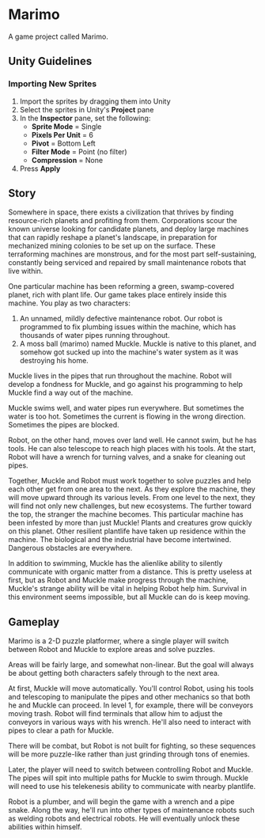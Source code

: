 # Marimo
A game project called Marimo.

## Unity Guidelines
### Importing New Sprites
1. Import the sprites by dragging them into Unity
2. Select the sprites in Unity's **Project** pane
3. In the **Inspector** pane, set the following:
    * **Sprite Mode** = Single
    * **Pixels Per Unit** = 6
    * **Pivot** = Bottom Left
    * **Filter Mode** = Point (no filter)
    * **Compression** = None
4. Press **Apply**

## Story
Somewhere in space, there exists a civilization that thrives by finding resource-rich planets and profiting from them. Corporations scour the known universe looking for candidate planets, and deploy large machines that can rapidly reshape a planet's landscape, in preparation for mechanized mining colonies to be set up on the surface. These terraforming machines are monstrous, and for the most part self-sustaining, constantly being serviced and repaired by small maintenance robots that live within.

One particular machine has been reforming a green, swamp-covered planet, rich with plant life. Our game takes place entirely inside this machine. You play as two characters:
1. An unnamed, mildly defective maintenance robot. Our robot is programmed to fix plumbing issues within the machine, which has thousands of water pipes running throughout. 
2. A moss ball (marimo) named Muckle. Muckle is native to this planet, and somehow got sucked up into the machine's water system as it was destroying his home.

Muckle lives in the pipes that run throughout the machine. Robot will develop a fondness for Muckle, and go against his programming to help Muckle find a way out of the machine. 

Muckle swims well, and water pipes run everywhere. But sometimes the water is too hot. Sometimes the current is flowing in the wrong direction. Sometimes the pipes are blocked.

Robot, on the other hand, moves over land well. He cannot swim, but he has tools. He can also telescope to reach high places with his tools. At the start, Robot will have a wrench for turning valves, and a snake for cleaning out pipes.

Together, Muckle and Robot must work together to solve puzzles and help each other get from one area to the next. As they explore the machine, they will move upward through its various levels. From one level to the next, they will find not only new challenges, but new ecosystems. The further toward the top, the stranger the machine becomes. This particular machine has been infested by more than just Muckle! Plants and creatures grow quickly on this planet. Other resilient plantlife have taken up residence within the machine. The biological and the industrial have become intertwined. Dangerous obstacles are everywhere. 

In addition to swimming, Muckle has the alienlike ability to silently communicate with organic matter from a distance. This is pretty useless at first, but as Robot and Muckle make progress through the machine, Muckle's strange ability will be vital in helping Robot help him. Survival in this environment seems impossible, but all Muckle can do is keep moving.

## Gameplay
Marimo is a 2-D puzzle platformer, where a single player will switch between Robot and Muckle to explore areas and solve puzzles. 

Areas will be fairly large, and somewhat non-linear. But the goal will always be about getting both characters safely through to the next area.

At first, Muckle will move automatically. You'll control Robot, using his tools and telescoping to manipulate the pipes and other mechanics so that both he and Muckle can proceed. In level 1, for example, there will be conveyors moving  trash. Robot will find terminals that allow him to adjust the conveyors in various ways with his wrench. He'll also need to interact with pipes to clear a path for Muckle.

There will be combat, but Robot is not built for fighting, so these sequences will be more puzzle-like rather than just grinding through tons of enemies.

Later, the player will need to switch between controlling Robot and Muckle. The pipes will spit into multiple paths for Muckle to swim through. Muckle will need to use his telekenesis ability to communicate with nearby plantlife.

Robot is a plumber, and will begin the game with a wrench and a pipe snake. Along the way, he'll run into other types of maintenance robots such as welding robots and electrical robots. He will eventually unlock these abilities within himself.
